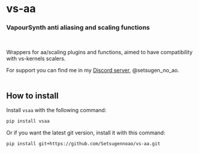 # vs-aa

### VapourSynth anti aliasing and scaling functions

<br>

Wrappers for aa/scaling plugins and functions, aimed to have compatibility with vs-kernels scalers.

For support you can find me in my [Discord server](https://discord.gg/setsugen), @setsugen_no_ao. <br><br>

## How to install

Install `vsaa` with the following command:

```sh
pip install vsaa
```

Or if you want the latest git version, install it with this command:

```sh
pip install git+https://github.com/Setsugennoao/vs-aa.git
```
